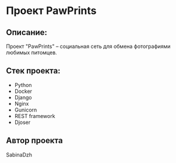 # Проект PawPrints 

## Описание:
Проект "PawPrints" – социальная сеть для обмена фотографиями любимых питомцев.

## Стек проекта:
- Python 
- Docker 
- Django 
- Nginx 
- Gunicorn
- REST framework
- Djoser


## Автор проекта 
SabinaDzh
